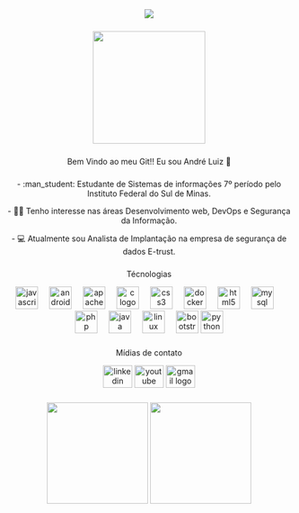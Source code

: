 <div align="center">
  <img src="https://profile-counter.glitch.me/andredevsec/count.svg?"  />
</div>

###

<div align="center">
  <img height="200" src="https://user-images.githubusercontent.com/74038190/225813708-98b745f2-7d22-48cf-9150-083f1b00d6c9.gif"  />
</div>

###
<p align="center">Bem Vindo ao meu Git!! Eu sou André Luiz 👋</p>

###

<p align="center">
- :man_student:  Estudante de Sistemas de informações 7º período pelo Instituto Federal do Sul de Minas.</p>
  <p align="center">
- 👨‍💻  Tenho interesse nas áreas Desenvolvimento web, DevOps e Segurança da Informação.</p>
    <p align="center">
- 💻 Atualmente sou Analista de Implantação na empresa de segurança de dados E-trust.</p>
</p>

###

<p align="center">
  Técnologias
</p>

<div align="center">
  <img src="https://cdn.jsdelivr.net/gh/devicons/devicon/icons/javascript/javascript-original.svg" height="40" alt="javascript logo"  />
  <img width="12" />
  <img src="https://cdn.jsdelivr.net/gh/devicons/devicon/icons/androidstudio/androidstudio-original.svg" height="40" alt="androidstudio logo"  />
  <img width="12" />
  <img src="https://cdn.jsdelivr.net/gh/devicons/devicon/icons/apache/apache-original.svg" height="40" alt="apache logo"  />
  <img width="12" />
  <img src="https://cdn.jsdelivr.net/gh/devicons/devicon/icons/c/c-original.svg" height="40" alt="c logo"  />
  <img width="12" />
  <img src="https://cdn.jsdelivr.net/gh/devicons/devicon/icons/css3/css3-original.svg" height="40" alt="css3 logo"  />
  <img width="12" />
  <img src="https://cdn.jsdelivr.net/gh/devicons/devicon/icons/docker/docker-original.svg" height="40" alt="docker logo"  />
  <img width="12" />
  <img src="https://cdn.jsdelivr.net/gh/devicons/devicon/icons/html5/html5-original.svg" height="40" alt="html5 logo"  />
  <img width="12" />
  <img src="https://cdn.jsdelivr.net/gh/devicons/devicon/icons/mysql/mysql-original.svg" height="40" alt="mysql logo"  />
  <img width="12" />
  <img src="https://cdn.jsdelivr.net/gh/devicons/devicon/icons/php/php-original.svg" height="40" alt="php logo"  />
  <img width="12" />
  <img src="https://cdn.jsdelivr.net/gh/devicons/devicon/icons/java/java-original.svg" height="40" alt="java logo"  />
  <img width="12" />
  <img src="https://cdn.jsdelivr.net/gh/devicons/devicon/icons/linux/linux-original.svg" height="40" alt="linux logo"  />
  <img width="12" />
  <img src="https://cdn.jsdelivr.net/gh/devicons/devicon/icons/bootstrap/bootstrap-original.svg" height="40" alt="bootstrap logo"  />
  <img src="https://cdn.jsdelivr.net/gh/devicons/devicon/icons/python/python-original.svg" height="40" alt="python logo"  />
</div>

###
<p align="center">
  Mídias de contato
</p>
<div align="center">
 <a href="https://www.linkedin.com/in/andredevsec/" target="_blank"> <img src="https://raw.githubusercontent.com/maurodesouza/profile-readme-generator/master/src/assets/icons/social/linkedin/default.svg" width="52" height="40" alt="linkedin logo"  /></a>
<a href="https://www.youtube.com/@andredevsec" target="_blank">  <img src="https://raw.githubusercontent.com/maurodesouza/profile-readme-generator/master/src/assets/icons/social/youtube/default.svg" width="52" height="40" alt="youtube logo"  /></a>
 <a href = "mailto:andredevsec@gmail.com"> <img src="https://raw.githubusercontent.com/maurodesouza/profile-readme-generator/master/src/assets/icons/social/gmail/default.svg" width="52" height="40" alt="gmail logo"  /></a>
</div>

###

<div align="center">
  <img height="180em" src="https://github-readme-stats.vercel.app/api?username=andredevsec&show_icons=true&theme=prussian&include_all_commits=true&count_private=true"/>

  <img height="180em" src="https://github-readme-stats.vercel.app/api/top-langs/?username=andredevsec&layout=compact&langs_count=7&theme=prussian"/>
</div>

###
